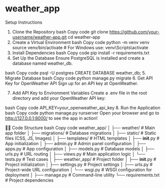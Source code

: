# weather_app

Setup Instructions
1. Clone the Repository
bash
Copy code
git clone https://github.com/your-username/weather-app.git
cd weather-app
2. Create a Virtual Environment
bash
Copy code
python -m venv venv
source venv/bin/activate  # For Windows use: venv\Scripts\activate
3. Install Dependencies
bash
Copy code
pip install -r requirements.txt
4. Set Up the Database
Ensure PostgreSQL is installed and create a database named weather_db.

bash
Copy code
psql -U postgres
CREATE DATABASE weather_db;
5. Migrate Database
bash
Copy code
python manage.py migrate
6. Get API Key for OpenWeather API
Sign up for an API key at OpenWeather.

7. Add API Key to Environment Variables
Create a .env file in the root directory and add your OpenWeather API key:

bash
Copy code
API_KEY=your_openweather_api_key
8. Run the Application
bash
Copy code
python manage.py runserver
Open your browser and go to http://127.0.0.1:8000/ to see the app in action!

🧑‍💻 Code Structure
bash
Copy code
weather_app/
│
├── weather/                     # Main app folder
│   ├── migrations/              # Database migrations
│   ├── static/                  # Static files (CSS, JS, Images)
│   ├── templates/               # HTML templates
│   ├── __init__.py              # App initialization
│   ├── admin.py                 # Admin panel configuration
│   ├── apps.py                  # App configuration
│   ├── models.py                # Database models
│   ├── urls.py                  # URL routing
│   ├── views.py                 # Main application logic
│   └── tests.py                 # Test cases
│
├── weather_app/                 # Project folder
│   ├── __init__.py              # Project initialization
│   ├── settings.py              # Project settings
│   ├── urls.py                  # Project-wide URL configuration
│   └── wsgi.py                  # WSGI configuration for deployment
│
├── manage.py                    # Command-line utility
└── requirements.txt             # Project dependencies
